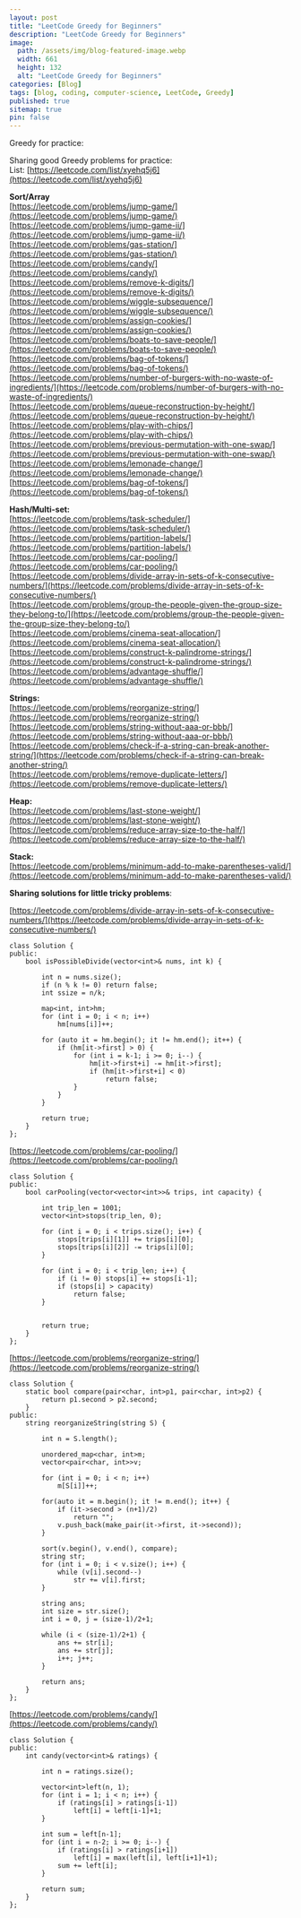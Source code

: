 ```yaml
---
layout: post
title: "LeetCode Greedy for Beginners"
description: "LeetCode Greedy for Beginners"
image:
  path: /assets/img/blog-featured-image.webp
  width: 661
  height: 132
  alt: "LeetCode Greedy for Beginners"
categories: [Blog]
tags: [blog, coding, computer-science, LeetCode, Greedy]
published: true
sitemap: true
pin: false
---
```



Greedy for practice:

Sharing good Greedy problems for practice:  
List: [https://leetcode.com/list/xyehq5j6](https://leetcode.com/list/xyehq5j6)

**Sort/Array**  
[https://leetcode.com/problems/jump-game/](https://leetcode.com/problems/jump-game/)  
[https://leetcode.com/problems/jump-game-ii/](https://leetcode.com/problems/jump-game-ii/)  
[https://leetcode.com/problems/gas-station/](https://leetcode.com/problems/gas-station/)  
[https://leetcode.com/problems/candy/](https://leetcode.com/problems/candy/)  
[https://leetcode.com/problems/remove-k-digits/](https://leetcode.com/problems/remove-k-digits/)  
[https://leetcode.com/problems/wiggle-subsequence/](https://leetcode.com/problems/wiggle-subsequence/)  
[https://leetcode.com/problems/assign-cookies/](https://leetcode.com/problems/assign-cookies/)  
[https://leetcode.com/problems/boats-to-save-people/](https://leetcode.com/problems/boats-to-save-people/)  
[https://leetcode.com/problems/bag-of-tokens/](https://leetcode.com/problems/bag-of-tokens/)  
[https://leetcode.com/problems/number-of-burgers-with-no-waste-of-ingredients/](https://leetcode.com/problems/number-of-burgers-with-no-waste-of-ingredients/)  
[https://leetcode.com/problems/queue-reconstruction-by-height/](https://leetcode.com/problems/queue-reconstruction-by-height/)  
[https://leetcode.com/problems/play-with-chips/](https://leetcode.com/problems/play-with-chips/)  
[https://leetcode.com/problems/previous-permutation-with-one-swap/](https://leetcode.com/problems/previous-permutation-with-one-swap/)  
[https://leetcode.com/problems/lemonade-change/](https://leetcode.com/problems/lemonade-change/)  
[https://leetcode.com/problems/bag-of-tokens/](https://leetcode.com/problems/bag-of-tokens/)

**Hash/Multi-set:**  
[https://leetcode.com/problems/task-scheduler/](https://leetcode.com/problems/task-scheduler/)  
[https://leetcode.com/problems/partition-labels/](https://leetcode.com/problems/partition-labels/)  
[https://leetcode.com/problems/car-pooling/](https://leetcode.com/problems/car-pooling/)  
[https://leetcode.com/problems/divide-array-in-sets-of-k-consecutive-numbers/](https://leetcode.com/problems/divide-array-in-sets-of-k-consecutive-numbers/)  
[https://leetcode.com/problems/group-the-people-given-the-group-size-they-belong-to/](https://leetcode.com/problems/group-the-people-given-the-group-size-they-belong-to/)  
[https://leetcode.com/problems/cinema-seat-allocation/](https://leetcode.com/problems/cinema-seat-allocation/)  
[https://leetcode.com/problems/construct-k-palindrome-strings/](https://leetcode.com/problems/construct-k-palindrome-strings/)  
[https://leetcode.com/problems/advantage-shuffle/](https://leetcode.com/problems/advantage-shuffle/)

**Strings:**  
[https://leetcode.com/problems/reorganize-string/](https://leetcode.com/problems/reorganize-string/)  
[https://leetcode.com/problems/string-without-aaa-or-bbb/](https://leetcode.com/problems/string-without-aaa-or-bbb/)  
[https://leetcode.com/problems/check-if-a-string-can-break-another-string/](https://leetcode.com/problems/check-if-a-string-can-break-another-string/)  
[https://leetcode.com/problems/remove-duplicate-letters/](https://leetcode.com/problems/remove-duplicate-letters/)

**Heap:**  
[https://leetcode.com/problems/last-stone-weight/](https://leetcode.com/problems/last-stone-weight/)  
[https://leetcode.com/problems/reduce-array-size-to-the-half/](https://leetcode.com/problems/reduce-array-size-to-the-half/)

**Stack:**  
[https://leetcode.com/problems/minimum-add-to-make-parentheses-valid/](https://leetcode.com/problems/minimum-add-to-make-parentheses-valid/)

**Sharing solutions for little tricky problems**:

[https://leetcode.com/problems/divide-array-in-sets-of-k-consecutive-numbers/](https://leetcode.com/problems/divide-array-in-sets-of-k-consecutive-numbers/)

```
class Solution {
public:
	bool isPossibleDivide(vector<int>& nums, int k) {

		int n = nums.size();
		if (n % k != 0) return false;
		int ssize = n/k;

		map<int, int>hm;
		for (int i = 0; i < n; i++)
			hm[nums[i]]++;

		for (auto it = hm.begin(); it != hm.end(); it++) {
			if (hm[it->first] > 0) {
				for (int i = k-1; i >= 0; i--) {
					hm[it->first+i] -= hm[it->first];
					if (hm[it->first+i] < 0)
						return false;
				}
			}
		}

		return true;
	}
};
```

[https://leetcode.com/problems/car-pooling/](https://leetcode.com/problems/car-pooling/)

```
class Solution {
public:
	bool carPooling(vector<vector<int>>& trips, int capacity) {

		int trip_len = 1001;
		vector<int>stops(trip_len, 0);

		for (int i = 0; i < trips.size(); i++) {
			stops[trips[i][1]] += trips[i][0];
			stops[trips[i][2]] -= trips[i][0];
		}

		for (int i = 0; i < trip_len; i++) {
			if (i != 0) stops[i] += stops[i-1];
			if (stops[i] > capacity)
				return false;
		}


		return true;
	}
};
```

[https://leetcode.com/problems/reorganize-string/](https://leetcode.com/problems/reorganize-string/)

```
class Solution {
	static bool compare(pair<char, int>p1, pair<char, int>p2) {
		return p1.second > p2.second;
	}
public:
	string reorganizeString(string S) {

		int n = S.length();

		unordered_map<char, int>m;
		vector<pair<char, int>>v;

		for (int i = 0; i < n; i++) 
			m[S[i]]++;

		for(auto it = m.begin(); it != m.end(); it++) {
			if (it->second > (n+1)/2)
				return "";
			v.push_back(make_pair(it->first, it->second));
		}

		sort(v.begin(), v.end(), compare);
		string str;
		for (int i = 0; i < v.size(); i++) {
			while (v[i].second--)
				str += v[i].first;
		}

		string ans;
		int size = str.size();
		int i = 0, j = (size-1)/2+1;

		while (i < (size-1)/2+1) {
			ans += str[i];
			ans += str[j];
			i++; j++;
		}

		return ans;
	}
};
```

[https://leetcode.com/problems/candy/](https://leetcode.com/problems/candy/)

```
class Solution {
public:
	int candy(vector<int>& ratings) {

		int n = ratings.size();

		vector<int>left(n, 1); 
		for (int i = 1; i < n; i++) {
			if (ratings[i] > ratings[i-1])
				left[i] = left[i-1]+1;
		}

		int sum = left[n-1];
		for (int i = n-2; i >= 0; i--) {
			if (ratings[i] > ratings[i+1])
				left[i] = max(left[i], left[i+1]+1);
			sum += left[i];
		}

		return sum;
	}
};
```
